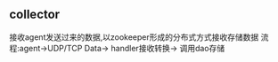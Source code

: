 ## collector

接收agent发送过来的数据,以zookeeper形成的分布式方式接收存储数据
流程:agent->UDP/TCP Data-> handler接收转换-> 调用dao存储

